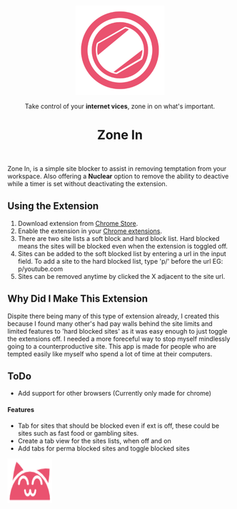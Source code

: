 
<p align="center"><img src="https://github.com/Kcorb0/ZoneIn-SiteBlocker/blob/master/images/icon.png?raw=true" width="200" height="200" /><p/>

<p align="center">Take control of your <strong>internet vices</strong>, zone in on what's important.<p/>

<h1 align="center">Zone In</h1>
<br/>
<p>Zone In, is a simple site blocker to assist in removing temptation from your workspace. Also offering a <strong>Nuclear</strong> option to remove the ability to deactive while a timer is set without deactivating the extension.<p/>

## Using the Extension

1. Download extension from [Chrome Store](https://chrome.google.com/webstore/detail/zonein-site-blocker/idkgdfckmdenbikoeblknljoncogimkh).
1. Enable the extension in your [Chrome extensions](chrome://extensions/).
1. There are two site lists a soft block and hard block list. Hard blocked means the sites will be blocked even when the extension is toggled off.
1. Sites can be added to the soft blocked list by entering a url in the input field. To add a site to the hard blocked list, type 'p/' before the url EG: p/youtube.com
1. Sites can be removed anytime by clicked the X adjacent to the site url.

## Why Did I Make This Extension

Dispite there being many of this type of extension already, I created this because I found many other's had pay walls behind the site limits and limited features to 'hard blocked sites' as it was easy enough to just toggle the extensions off. I needed a more foreceful way to stop myself mindlessly going to a counterproductive site. This app is made for people who are tempted easily like myself who spend a lot of time at their computers.

## ToDo
- Add support for other browsers (Currently only made for chrome)

#### Features
- Tab for sites that should be blocked even if ext is off, these could be sites such as fast food or gambling sites.
- Create a tab view for the sites lists, when off and on
- Add tabs for perma blocked sites and toggle blocked sites

<img src="https://github.com/Kcorb0/ZoneIn-SiteBlocker/blob/b93c7bd363f7b747c752a605afe9188f21b5dddc/images/cat_icon.png" width="100" height="100" />